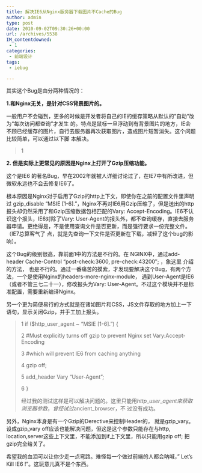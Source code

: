 ```yaml
---
title: 解决IE6从Nginx服务器下载图片不Cache的Bug
author: admin
type: post
date: 2010-09-02T09:30:26+00:00
url: /archives/5538
IM_contentdowned:
 - 1
categories:
 - 前端设计
tags:
 - iebug

---
```

其实这个Bug是由分两种情况的：

**1.和Nginx无关，是针对CSS背景图片的。**

一般用户不会碰到，更多的时候是开发者将自己的IE的缓存策略从默认的”自动”改为“每次访问都查询”才发生 的。特点是鼠标一旦浮动到有背景图片的地方，IE会不顾已经缓存的图片，自行去服务器再次获取图片，造成图片短暂消失。这个问题比较简单，可以通过以下脚 本解决。

>

> 1
>

**2. 但是实际上更常见的原因是Nginx上打开了Gzip压缩功能。**

这个是IE6 的著名Bug，早在2002年就被人详细讨论过了，在IE7中有所改进，但微软永远也不会去修复IE6了。

根本原因是Nginx对于启用了Gzip的http上下文，即使你在之前的配置文件里声明过 gzip_disable “MSIE [1-6].”，Nginx不再对IE6用Gzip压缩了，但是送出的http报头却仍然采用了和Gzip压缩数据包相匹配的Vary: Accept-Encoding。IE6不认识这个报头，IE6对除了Vary: User-Agent的报头外，都不查询缓存，直接去服务器申请。更绝得是，不是使用查询文件是否更新，而是强行要求一份完整文件。（IE7总算客气了 点，就是先查询一下文件是否更新在下载，减轻了这个bug的影响）。

这个Bug的级别很高，靠前面1中的方法是不行的。在 NGINX中，通过add-header Cache-Control “post-check:3600, pre-check:43200″; ，象这里 介绍的方法， 也是不行的。通过一番痛苦的摸索，才发现要解决这个Bug，有两个方法，一个是使用Nginx的headers-more-nginx-module， 遇到User-Agent是IE6（或者不管三七二十一），修改报头为Vary: User-Agent。不过这个模块并不是标准配置，需要重新编译Nginx。

另一个更为简便易行的方式就是在诸如图片和CSS，JS文件存取的地方加上一下语句，显示关闭Gzip，并手工加上报头。

> 1 if ($http\_user\_agent ~ “MSIE [1-6].”) {
>
> 2 #Must explicitly turns off gzip to prevent Nginx set Vary:Accept-Encoding
>
> 3 #which will prevent IE6 from caching anything
>
> 4 gzip off;
>
> 5 add_header Vary “User-Agent”;
>
> 6 }
>
> 经过我的测试这样是可以解决问题的。这里只能用$http\_user\_agent来获取浏览器参数，曾经试过$ancient_browser，不 过没有成功。

另外，Nginx本身是有一个Gzip的Derective来控制Header的， 就是gzip\_vary。设成gzip\_vary off应该也能解决问题，但这是这个参数只能存在与http, location,server这些上下文里，不能添加到if上下文里，所以只能用gzip off; 把gzip完全给关了。

希望我的血泪可以让你少走一点弯路。难怪每一个做过前端的人都会呐喊，” Let’s Kill IE6 !”。这玩意儿真不是个东西。